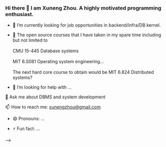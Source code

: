 ### Hi there 👋 I am Xuneng Zhou. A highly motivated programming enthusiast.

- 🌱 I’m currently looking for job opportunities in backend/infra/DB kernel.
- 👯 The open source courses that I have taken in my spare time including but not limited to <br />  
     CMU 15-445 Database systems <br />      
     MIT 6.S081 Operating system engineering... <br />  
     The next hard core course to obtain would be MIT 6.824 Distributed systems? <br />  
     
- 🤔 I’m looking for help with ...

💬 Ask me about DBMS and system development

📫 How to reach me: xunengzhou@gmail.com

- 😄 Pronouns: ...

- ⚡ Fun fact: ...

-->
